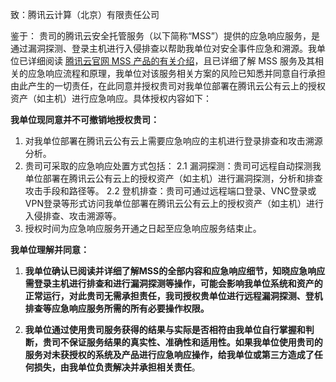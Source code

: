 致：腾讯云计算（北京）有限责任公司

鉴于：
贵司的腾讯云安全托管服务（以下简称“MSS”）提供的应急响应服务，是通过漏洞探测、登录主机进行入侵排查以帮助我单位对安全事件应急和溯源。我单位已详细阅读 [腾讯云官网 MSS 产品的有关介绍](https://cloud.tencent.com/product/mss)，且已详细了解 MSS 服务及其相关的应急响应流程和原理，我单位对该服务相关方案的风险已知悉并同意自行承担由此产生的一切责任，在此同意并授权贵司对我单位部署在腾讯云公有云上的授权资产（如主机）进行应急响应。具体授权内容如下：

**我单位现同意并不可撤销地授权贵司：**

1. 对我单位部署在腾讯云公有云上需要应急响应的主机进行登录排查和攻击溯源分析。
2. 贵司可采取的应急响应处置方式包括：
2.1 漏洞探测：贵司可远程自动探测我单位部署在腾讯云公有云上的授权资产（如主机）进行漏洞探测，分析和排查攻击手段和路径等。
2.2 登机排查：贵司可通过远程端口登录、VNC登录或VPN登录等形式访问我单位部署在腾讯云公有云上的授权资产（如主机）进行入侵排查、攻击溯源等。
3. 授权时间为应急响应服务开通之日起至应急响应服务结束止。

**我单位理解并同意：**

1. **我单位确认已阅读并详细了解MSS的全部内容和应急响应细节，知晓应急响应需登录主机进行排查和进行漏洞探测等操作，可能会影响我单位系统和资产的正常运行，对此贵司无需承担责任，我司授权贵单位进行远程漏洞探测、登机排查等应急响应服务所需的所有必要操作权限。**

2. **我单位通过使用贵司服务获得的结果与实际是否相符由我单位自行掌握和判断，贵司不保证服务结果的真实性、准确性和适用性。如果我单位使用贵司的服务对未获授权的系统及产品进行应急响应操作，给我单位或第三方造成了任何损失，由我单位负责解决并承担相关责任**。
